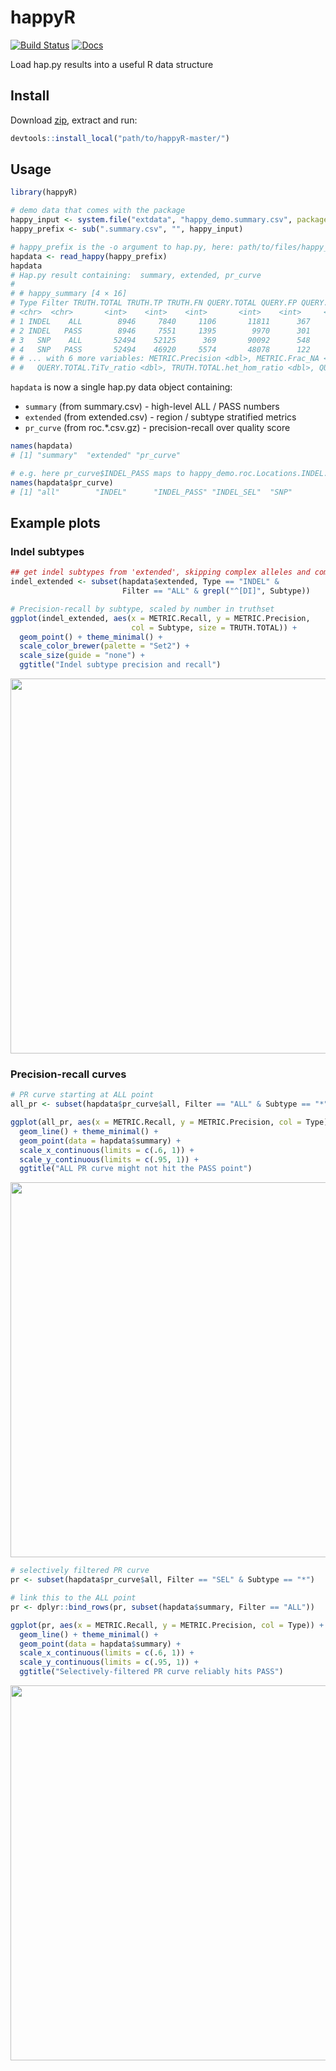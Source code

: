 # happyR
[![Build Status](https://ukch-prd-jnks01.illumina.com/buildStatus/icon?job=happyR/master)](https://ukch-prd-jnks01.illumina.com/job/happyR/job/master/)
[![Docs](https://img.shields.io/badge/docs-latest-blue.svg)](https://git.illumina.com/pages/bmoore1/happyR)

Load hap.py results into a useful R data structure

## Install

Download [zip](https://git.illumina.com/bmoore1/happyR/archive/master.zip), extract and run:

```R
devtools::install_local("path/to/happyR-master/")
```

## Usage

```r
library(happyR)

# demo data that comes with the package
happy_input <- system.file("extdata", "happy_demo.summary.csv", package = "happyR")
happy_prefix <- sub(".summary.csv", "", happy_input)

# happy_prefix is the -o argument to hap.py, here: path/to/files/happy_demo
hapdata <- read_happy(happy_prefix)
hapdata
# Hap.py result containing:  summary, extended, pr_curve 
# 
# # happy_summary [4 × 16]
# Type Filter TRUTH.TOTAL TRUTH.TP TRUTH.FN QUERY.TOTAL QUERY.FP QUERY.UNK FP.gt METRIC.Recall
# <chr>  <chr>       <int>    <int>    <int>       <int>    <int>     <int> <int>         <dbl>
# 1 INDEL    ALL        8946     7840     1106       11811      367      3494    46      0.876369
# 2 INDEL   PASS        8946     7551     1395        9970      301      1944    31      0.844064
# 3   SNP    ALL       52494    52125      369       90092      548     37383   107      0.992971
# 4   SNP   PASS       52494    46920     5574       48078      122      1014     8      0.893816
# # ... with 6 more variables: METRIC.Precision <dbl>, METRIC.Frac_NA <dbl>, TRUTH.TOTAL.TiTv_ratio <dbl>,
# #   QUERY.TOTAL.TiTv_ratio <dbl>, TRUTH.TOTAL.het_hom_ratio <dbl>, QUERY.TOTAL.het_hom_ratio <dbl>
```

`hapdata` is now a single hap.py data object containing:
* `summary` (from summary.csv) - high-level ALL / PASS numbers
* `extended` (from extended.csv) - region / subtype stratified metrics
* `pr_curve` (from roc.*.csv.gz) - precision-recall over quality score

```r
names(hapdata)
# [1] "summary"  "extended" "pr_curve"

# e.g. here pr_curve$INDEL_PASS maps to happy_demo.roc.Locations.INDEL.PASS.csv.gz
names(hapdata$pr_curve)
# [1] "all"        "INDEL"      "INDEL_PASS" "INDEL_SEL"  "SNP"        "SNP_PASS"   "SNP_SEL"   
```

## Example plots

### Indel subtypes
```r
## get indel subtypes from 'extended', skipping complex alleles and combined
indel_extended <- subset(hapdata$extended, Type == "INDEL" & 
                         Filter == "ALL" & grepl("^[DI]", Subtype))

# Precision-recall by subtype, scaled by number in truthset
ggplot(indel_extended, aes(x = METRIC.Recall, y = METRIC.Precision, 
                           col = Subtype, size = TRUTH.TOTAL)) +
  geom_point() + theme_minimal() + 
  scale_color_brewer(palette = "Set2") +
  scale_size(guide = "none") +
  ggtitle("Indel subtype precision and recall")
```
<img src="https://git.illumina.com/bmoore1/happyR/raw/master/examples/happyr_eg_indelext.png" width="600">


### Precision-recall curves
```r
# PR curve starting at ALL point
all_pr <- subset(hapdata$pr_curve$all, Filter == "ALL" & Subtype == "*")

ggplot(all_pr, aes(x = METRIC.Recall, y = METRIC.Precision, col = Type)) +
  geom_line() + theme_minimal() +
  geom_point(data = hapdata$summary) +
  scale_x_continuous(limits = c(.6, 1)) +
  scale_y_continuous(limits = c(.95, 1)) +
  ggtitle("ALL PR curve might not hit the PASS point")
```
<img src="https://git.illumina.com/bmoore1/happyR/raw/master/examples/happyr_eg_prall.png" width="600">

```r
# selectively filtered PR curve
pr <- subset(hapdata$pr_curve$all, Filter == "SEL" & Subtype == "*")

# link this to the ALL point
pr <- dplyr::bind_rows(pr, subset(hapdata$summary, Filter == "ALL"))

ggplot(pr, aes(x = METRIC.Recall, y = METRIC.Precision, col = Type)) +
  geom_line() + theme_minimal() +
  geom_point(data = hapdata$summary) +
  scale_x_continuous(limits = c(.6, 1)) +
  scale_y_continuous(limits = c(.95, 1)) +
  ggtitle("Selectively-filtered PR curve reliably hits PASS")

```
<img src="https://git.illumina.com/bmoore1/happyR/raw/master/examples/happyr_eg_prsel.png" width="600">
